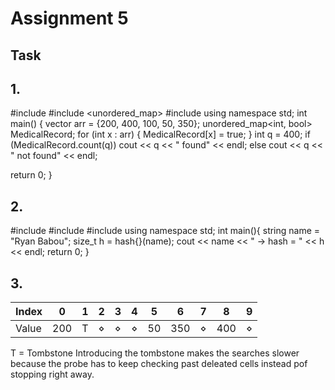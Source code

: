 # Assignment 5
## Task
## 1.
#include <iostream>
#include <unordered_map>
#include <vector>
using namespace std;
int main() {
vector<int> arr = {200, 400, 100, 50, 350};
unordered_map<int, bool> MedicalRecord;
for (int x : arr) {
MedicalRecord[x] = true;
}
int q = 400;
if (MedicalRecord.count(q))
cout << q << " found" << endl;
else
cout << q << " not found" << endl;

return 0;
}
## 2.
#include <iostream>
#include <string>
#include <functional>
using namespace std;
int main(){
string name = "Ryan Babou";
size_t h = hash<string>{}(name); 
cout << name << " -> hash = " << h << endl;
return 0;
}
## 3.

| Index | 0   | 1   | 2   | 3   | 4   | 5   | 6   | 7   | 8   | 9   |
|-------|-----|-----|-----|-----|-----|-----|-----|-----|-----|-----|
| Value | 200 | T   | ⋄   | ⋄   | ⋄   | 50  | 350 | ⋄   | 400 | ⋄   |
T = Tombstone
Introducing the tombstone makes the searches slower because the probe has to keep checking past deleated cells instead pof stopping right away.
